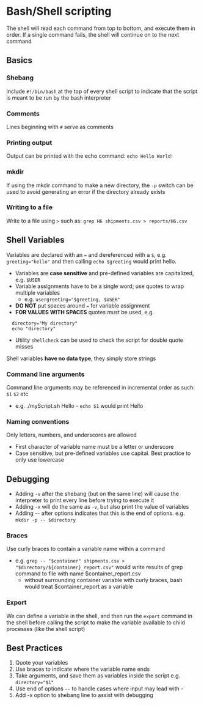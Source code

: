 # Bash/Shell scripting
The shell will read each command from top to bottom, and execute them in order.  If a single command fails, the shell will continue on to the next command

## Basics

### Shebang
Include `#!/bin/bash` at the top of every shell script to indicate that the script is meant to be run by the bash interpreter

### Comments
Lines beginning with `#` serve as comments

### Printing output
Output can be printed with the echo command: `echo Hello World!`

### mkdir
If using the mkdir command to make a new directory, the `-p` switch can be used to avoid generating an error if the directory already exists

### Writing to a file
Write to a file using `>` such as:
`grep H6 shipments.csv > reports/H6.csv`

## Shell Variables
Variables are declared with an `=` and dereferenced with a `$`, e.g. `greeting="hello"` and then calling `echo $greeting` would print hello.
  * Variables are **case sensitive** and pre-defined variables are capitalized, e.g. `$USER` 
  * Variable assignments have to be a single word; use quotes to wrap multiple variables
    * e.g. `usergreeting="$greeting, $USER"`
  *  **DO NOT** put spaces around `=` for variable assignment
  * **FOR VALUES WITH SPACES** quotes *must* be used, e.g.
  ```
    directory="My directory"
    echo "directory"
  ```

  * Utility `shellcheck` can be used to check the script for double quote misses

Shell variables **have no data type**, they simply store strings

### Command line arguments
Command line arguments may be referenced in incremental order as such: `$1` `$2` etc
  * e.g. ./myScript.sh Hello - `echo $1` would print Hello

### Naming conventions
Only letters, numbers, and underscores are allowed 
  * First character of variable name must be a letter or underscore 
  * Case sensitive, but pre-defined variables use capital.  Best practice to only use lowercase

## Debugging
* Adding `-v` after the shebang (but on the same line) will cause the interpreter to print every line before trying to execute it
* Adding `-x` will do the same as `-v`, but also print the value of variables
* Adding -- after options indicates that this is the end of options. e.g. `mkdir -p -- $directory` 

### Braces
Use curly braces to contain a variable name within a command
* e.g. `grep -- "$container" shipments.csv > "$directory/${container}_report.csv"` would write results of grep command to file with name $container_report.csv
  * without surrounding container variable with curly braces, bash would treat $container_report as a variable

### Export
We can define a variable in the shell, and then run the `export` command in the shell before calling the script to make the variable available to child processes (like the shell script)

## Best Practices
1. Quote your variables
2. Use braces to indicate where the variable name ends
3. Take arguments, and save them as variables inside the script e.g. `directory="$1"`
4. Use end of options `--` to handle cases where input may lead with -
5. Add -x option to shebang line to assist with debugging

